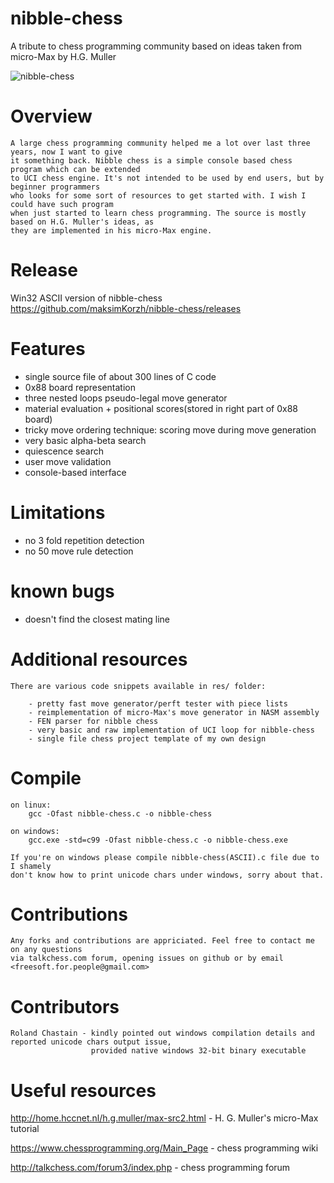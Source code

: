 # nibble-chess
A tribute to chess programming community based on ideas taken from micro-Max by H.G. Muller

![nibble-chess](https://github.com/maksimKorzh/nibble-chess/blob/master/nibble-chess.gif)

# Overview

    A large chess programming community helped me a lot over last three years, now I want to give
    it something back. Nibble chess is a simple console based chess program which can be extended
    to UCI chess engine. It's not intended to be used by end users, but by beginner programmers
    who looks for some sort of resources to get started with. I wish I could have such program
    when just started to learn chess programming. The source is mostly based on H.G. Muller's ideas, as
    they are implemented in his micro-Max engine.

# Release

Win32 ASCII version of nibble-chess
https://github.com/maksimKorzh/nibble-chess/releases

# Features

  - single source file of about 300 lines of C code
  - 0x88 board representation
  - three nested loops pseudo-legal move generator
  - material evaluation + positional scores(stored in right part of 0x88 board)
  - tricky move ordering technique: scoring move during move generation 
  - very basic alpha-beta search
  - quiescence search
  - user move validation
  - console-based interface


# Limitations
  - no 3 fold repetition detection
  - no 50 move rule detection

# known bugs
  - doesn't find the closest mating line

# Additional resources

    There are various code snippets available in res/ folder:
    
        - pretty fast move generator/perft tester with piece lists
        - reimplementation of micro-Max's move generator in NASM assembly
        - FEN parser for nibble chess
        - very basic and raw implementation of UCI loop for nibble-chess
        - single file chess project template of my own design

# Compile
    
    on linux:
        gcc -Ofast nibble-chess.c -o nibble-chess
    
    on windows:
        gcc.exe -std=c99 -Ofast nibble-chess.c -o nibble-chess.exe
    
    If you're on windows please compile nibble-chess(ASCII).c file due to I shamely
    don't know how to print unicode chars under windows, sorry about that.

# Contributions

    Any forks and contributions are appriciated. Feel free to contact me on any questions
    via talkchess.com forum, opening issues on github or by email <freesoft.for.people@gmail.com>

# Contributors

    Roland Chastain - kindly pointed out windows compilation details and reported unicode chars output issue,
                      provided native windows 32-bit binary executable
 
# Useful resources

http://home.hccnet.nl/h.g.muller/max-src2.html - H. G. Muller's micro-Max tutorial

https://www.chessprogramming.org/Main_Page - chess programming wiki

http://talkchess.com/forum3/index.php - chess programming forum
